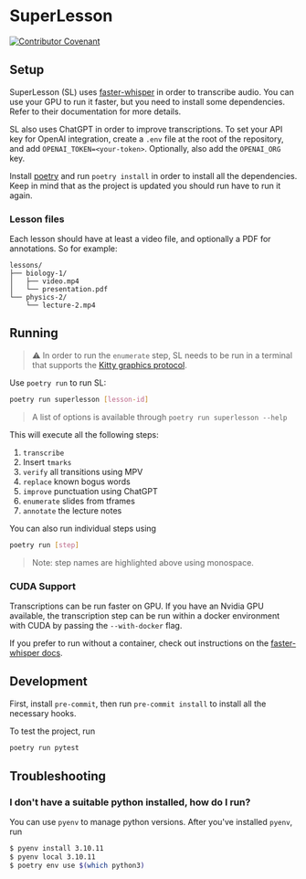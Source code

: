 # SuperLesson

[![Contributor Covenant](https://img.shields.io/badge/Contributor%20Covenant-2.1-4baaaa.svg)](code_of_conduct.md)

## Setup

SuperLesson (SL) uses [faster-whisper](https://github.com/guillaumekln/faster-whisper) in order to
transcribe audio.
You can use your GPU to run it faster, but you need to install some dependencies.
Refer to their documentation for more details.

<!-- TODO: add instructions for using other models -->

SL also uses ChatGPT in order to improve transcriptions. To set your API key
for OpenAI integration, create a `.env` file at the root of the repository, and
add `OPENAI_TOKEN=<your-token>`. Optionally, also add the `OPENAI_ORG` key.

Install [poetry](https://python-poetry.org/) and run `poetry install` in order to install
all the dependencies. Keep in mind that as the project is updated you should run have to run it
again.

### Lesson files

Each lesson should have at least a video file, and optionally a PDF for annotations. So for
example:

```raw
lessons/
├── biology-1/
│   ├── video.mp4
│   └── presentation.pdf
└── physics-2/
    └── lecture-2.mp4
```

## Running

> ⚠️ In order to run the `enumerate` step, SL needs to be run in a terminal that supports the [Kitty
> graphics protocol](https://sw.kovidgoyal.net/kitty/graphics-protocol/).

Use `poetry run` to run SL:

```sh
poetry run superlesson [lesson-id]
```

> A list of options is available through `poetry run superlesson --help`

This will execute all the following steps:

1. `transcribe`
2. Insert `tmarks`
3. `verify` all transitions using MPV
4. `replace` known bogus words
5. `improve` punctuation using ChatGPT
6. `enumerate` slides from tframes
7. `annotate` the lecture notes

You can also run individual steps using

```bash
poetry run [step]
```

> Note: step names are highlighted above using monospace.

### CUDA Support

Transcriptions can be run faster on GPU.
If you have an Nvidia GPU available, the transcription step can be run within a docker environment
with CUDA by passing the `--with-docker` flag.

If you prefer to run without a container, check out instructions on the [faster-whisper docs](https://github.com/guillaumekln/faster-whisper#gpu).

## Development

First, install `pre-commit`, then run `pre-commit install` to install all the
necessary hooks.

To test the project, run

```bash
poetry run pytest
```

## Troubleshooting

### I don't have a suitable python installed, how do I run?

You can use `pyenv` to manage python versions. After you've installed `pyenv`, run

```bash
$ pyenv install 3.10.11
$ pyenv local 3.10.11
$ poetry env use $(which python3)
```
